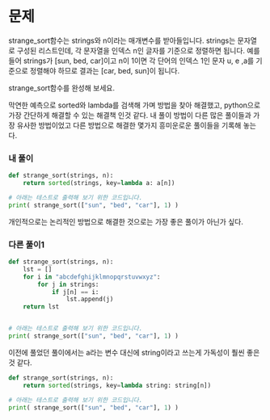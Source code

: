 # 문제
strange_sort함수는 strings와 n이라는 매개변수를 받아들입니다.
strings는 문자열로 구성된 리스트인데, 각 문자열을 인덱스 n인 글자를 기준으로 정렬하면 됩니다.
예를들어 strings가 [sun, bed, car]이고 n이 1이면 각 단어의 인덱스 1인 문자 u, e ,a를 기준으로 정렬해야 하므로 
결과는 [car, bed, sun]이 됩니다.

strange_sort함수를 완성해 보세요.


막연한 예측으로 sorted와 lambda를 검색해 가며 방법을 찾아 해결했고, 
python으로 가장 간단하게 해결할 수 있는 해결책 인것 같다.
내 풀이 방법이 다른 많은 풀이들과 가장 유사한 방법이었고
다른 방법으로 해결한 몇가지 흥미운로운 풀이들을 기록해 놓는다.
### 내 풀이
```python
def strange_sort(strings, n):
    return sorted(strings, key=lambda a: a[n])

# 아래는 테스트로 출력해 보기 위한 코드입니다.
print( strange_sort(["sun", "bed", "car"], 1) )
```

개인적으로는 논리적인 방법으로 해결한 것으로는 가장 좋은 풀이가 아닌가 싶다.
### 다른 풀이1
```python
def strange_sort(strings, n):
    lst = []
    for i in "abcdefghijklmnopqrstuvwxyz":
        for j in strings:
            if j[n] == i: 
                lst.append(j)
    return lst


# 아래는 테스트로 출력해 보기 위한 코드입니다.
print( strange_sort(["sun", "bed", "car"], 1) )
```

이전에 풀었던 풀이에서는 a라는 변수 대신에 string이라고 쓰는게 가독성이
풜씬 좋은 것 같다.
```python
def strange_sort(strings, n):
    return sorted(strings, key=lambda string: string[n])

# 아래는 테스트로 출력해 보기 위한 코드입니다.
print( strange_sort(["sun", "bed", "car"], 1) )
```